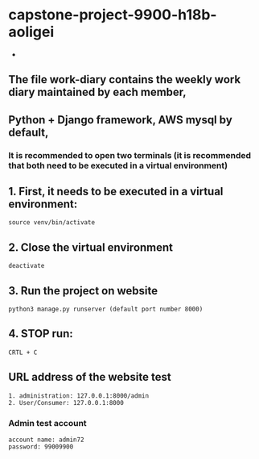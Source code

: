 # capstone-project-9900-h18b-aoligei
-

## The file work-diary contains the weekly work diary maintained by each member,
## Python + Django framework,  AWS mysql by default, 

### It is recommended to open two terminals (it is recommended that both need to be executed in a virtual environment)
## 1. First, it needs to be executed in a virtual environment:
```.env
source venv/bin/activate 
```

## 2. Close the  virtual environment
```.env
deactivate
```


## 3. Run the  project on website
```.env
python3 manage.py runserver (default port number 8000)
```

## 4. STOP run:
```.env
CRTL + C
```

## URL address of the website test
```text
1. administration: 127.0.0.1:8000/admin
2. User/Consumer: 127.0.0.1:8000

```

### Admin test account
```text
account name: admin72
password: 99009900
```
